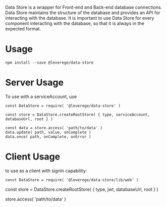 
Data Store is a wrapper for Front-end and Back-end database connections. Data Store maintains the structure of the database and provides an API for interacting with the database. It is important to use Data Store for every component interacting with the database, so that it is always in the expected format.

# Usage
```
npm install --save @leverege/data-store
```

# Server Usage
To use with a serviceAccount, use

```
const DataStore = require( '@leverege/data-store' )

const store = DataStore.createRootStore( { type, serviceAccount, databaseUrl, root } )

const data = store.access( 'path/to/data' )
data.update( path, value, onComplete )
data.once( path, onComplete, onError )
```

# Client Usage
to use as a client with signIn capability:

```
const DataStore = require( '@leverege/data-store/lib/web' )
```

const store = DataStore.createRootStore( { type, jwt, databaseUrl, root } )

store.access( 'path/to/data' )
```
